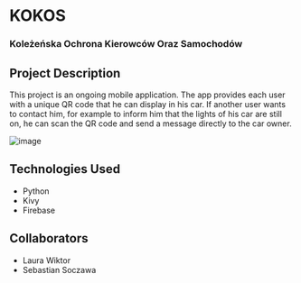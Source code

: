 # KOKOS
### Koleżeńska Ochrona Kierowców Oraz Samochodów

## Project Description
This project is an ongoing mobile application.
The app provides each user with a unique QR code that he can display in his car.
If another user wants to contact him, for example to inform him that the 
lights of his car are still on,
he can scan the QR code and send a message directly to the car owner.

![image](https://user-images.githubusercontent.com/66325429/226621727-45d78af2-34ed-47eb-89b4-ddc0a81dc80d.png)


## Technologies Used
- Python
- Kivy
- Firebase

## Collaborators
- Laura Wiktor
- Sebastian Soczawa

